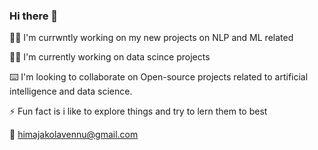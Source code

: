 ### Hi there 👋

👩‍💻 I'm currwntly working on my new projects on NLP and ML related 



👩‍💻 I'm currently working on data scince projects

⌨️ I'm looking to collaborate on Open-source projects related to artificial intelligence and data science.

⚡ Fun fact is i like to explore things and try to lern them to best

📧 himajakolavennu@gmail.com



<!--
**khimaja/khimaja** is a ✨ _special_ ✨ repository because its `README.md` (this file) appears on your GitHub profile.

Here are some ideas to get you started:

- 🔭 I’m currently working on ...
- 🌱 I’m currently learning ...
- 👯 I’m looking to collaborate on ...
- 🤔 I’m looking for help with ...
- 💬 Ask me about ...
- 📫 How to reach me: ...
- 😄 Pronouns: ...
- ⚡ Fun fact: ...
-->
